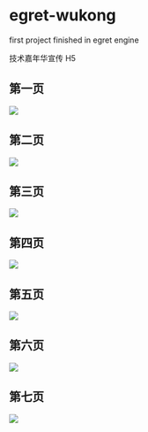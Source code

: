 # egret-wukong
first project finished in egret engine

技术嘉年华宣传 H5

## 第一页
![](http://h0.hucdn.com/open/201651/9766c9b8700e06a9_719x1280.jpg)

## 第二页
![](http://h0.hucdn.com/open/201651/bf6cd946878a2f82_719x1280.jpg)

## 第三页
![](http://h0.hucdn.com/open/201651/953020a23b687592_719x1280.jpg)

## 第四页
![](http://h0.hucdn.com/open/201651/61ac651867c7e71e_719x1280.jpg)

## 第五页
![](http://h0.hucdn.com/open/201651/3fa6e1ed2bf5f0f5_719x1280.jpg)

## 第六页
![](http://h0.hucdn.com/open/201651/5e4fcd0190abff47_719x1280.jpg)

## 第七页
![](http://h0.hucdn.com/open/201651/ed570c770314a659_719x1280.jpg)


